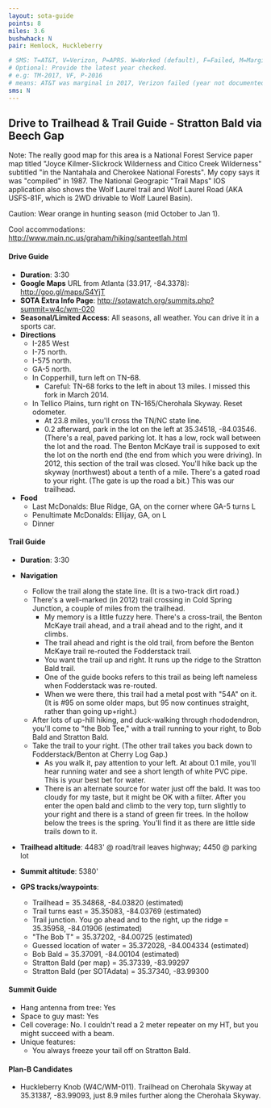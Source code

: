 ```yaml
---
layout: sota-guide
points: 8
miles: 3.6
bushwhack: N
pair: Hemlock, Huckleberry

# SMS: T=AT&T, V=Verizon, P=APRS. W=Worked (default), F=Failed, M=Marginal (some failed).
# Optional: Provide the latest year checked.
# e.g: TM-2017, VF, P-2016
# means: AT&T was marginal in 2017, Verizon failed (year not documented), APRS worked in 2016.
sms: N
---
```

Drive to Trailhead & Trail Guide - Stratton Bald via Beech Gap
--------------------------------------------------------

Note: The really good map for this area is a National Forest Service paper map titled "Joyce Kilmer-Slickrock Wilderness and Citico Creek Wilderness" subtitled "in the Nantahala and Cherokee National Forests".  My copy says it was "compiled" in 1987.  The National Geograpic "Trail Maps" IOS application also shows the Wolf Laurel trail and Wolf Laurel Road (AKA USFS-81F, which is 2WD drivable to Wolf Laurel Basin).

Caution: Wear orange in hunting season (mid October to Jan 1).

Cool accommodations: http://www.main.nc.us/graham/hiking/santeetlah.html

#### Drive Guide

* **Duration**: 3:30
* **Google Maps** URL from Atlanta (33.917, -84.3378): http://goo.gl/maps/S4YjT
* **SOTA Extra Info Page**: http://sotawatch.org/summits.php?summit=w4c/wm-020
* **Seasonal/Limited Access**: All seasons, all weather.  You can drive it in a sports car.
* **Directions**
    * I-285 West
    * I-75 north.
    * I-575 north.
    * GA-5 north.
    * In Copperhill, turn left on TN-68.
        * Careful: TN-68 forks to the left in about 13 miles.  I missed this fork in March 2014.
    * In Tellico Plains, turn right on TN-165/Cherohala Skyway. Reset odometer.
        * At 23.8 miles, you'll cross the TN/NC state line.
        * 0.2 afterward, park in the lot on the left at 35.34518, -84.03546.  (There's a real, paved parking lot.  It has a low, rock wall between the lot and the road.
          The Benton McKaye trail is supposed to exit the lot on the north end (the end from which you were driving). In 2012, this section of the trail was closed.  You'll hike back up the skyway (northwest) about a tenth of a mile.  There's a gated road to your right.  (The gate is up the road a bit.) This was our trailhead.
* **Food**
    * Last McDonalds: Blue Ridge, GA, on the corner where GA-5 turns L
    * Penultimate McDonalds: Ellijay, GA, on L
    * Dinner

#### Trail Guide

* **Duration**: 3:30
* **Navigation**
    * Follow the trail along the state line.  (It is a two-track dirt road.)
    * There's a well-marked (in 2012) trail crossing in Cold Spring Junction, a couple of miles from the trailhead.  
        * My memory is a little fuzzy here. There's a cross-trail, the Benton McKaye trail ahead, and a trail ahead and to the right, and it climbs.
        * The trail ahead and right is the old trail, from before the Benton McKaye trail re-routed the Fodderstack trail. 
        * You want the trail up and right.  It runs up the ridge to the Stratton Bald trail.    
        * One of the guide books refers to this trail as being left nameless when Fodderstack was re-routed.  
        * When we were there, this trail had a metal post with "54A" on it.   (It is #95 on some older maps, but 95 now continues straight, rather than going up+right.)
    * After lots of up-hill hiking, and duck-walking through rhododendron, you'll come to "the Bob Tee,"  with a trail running to your right, to Bob Bald and Stratton Bald.  
    * Take the trail to your right.  (The other trail takes you back down to Fodderstack/Benton at Cherry Log Gap.)  
        * As you walk it, pay attention to your left.  At about 0.1 mile, you'll hear running water and see a short length of white PVC pipe.  This is your best bet for water.
        * There is an alternate source for water just off the bald.  It was too cloudy for my taste, but it might be OK with a filter.  After you enter the open bald and climb to the very top, turn slightly to your right and there is a stand of green fir trees. In the hollow below the trees is the spring.  You'll find it as there are little side trails down to it.

* **Trailhead altitude**: 4483' @ road/trail leaves highway; 4450 @ parking lot
* **Summit altitude**: 5380'
* **GPS tracks/waypoints**:
    * Trailhead = 35.34868, -84.03820 (estimated)
    * Trail turns east = 35.35083, -84.03769 (estimated)
    * Trail junction. You go ahead and to the right, up the ridge = 35.35958, -84.01906 (estimated)
    * "The Bob T" = 35.37202, -84.00725 (estimated)
    * Guessed location of water = 35.372028, -84.004334 (estimated)
    * Bob Bald = 35.37091, -84.00104 (estimated)
    * Stratton Bald (per map) = 35.37339, -83.99297
    * Stratton Bald (per SOTAdata) = 35.37340, -83.99300

#### Summit Guide

* Hang antenna from tree: Yes
* Space to guy mast: Yes
* Cell coverage: No.  I couldn't read a 2 meter repeater on my HT, but you might succeed with a beam.
* Unique features:
    * You always freeze your tail off on Stratton Bald.

#### Plan-B Candidates

* Huckleberry Knob (W4C/WM-011).  Trailhead on Cherohala Skyway at 35.31387, -83.99093, just 8.9 miles further along the Cherohala Skyway.
